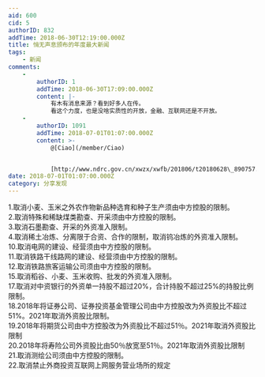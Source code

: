 ```yaml
---
aid: 600
cid: 5
authorID: 832
addTime: 2018-06-30T12:19:00.000Z
title: 悄无声息颁布的年度最大新闻
tags:
    - 新闻
comments:
    -
        authorID: 1
        addTime: 2018-06-30T17:09:00.000Z
        content: |-
            有木有消息来源？看到好多人在传。  
            看这个力度，也是没啥实质性的开放，金融、互联网还是不开放。
    -
        authorID: 1091
        addTime: 2018-07-01T01:07:00.000Z
        content: >-
            @[Ciao](/member/Ciao)


            [http://www.ndrc.gov.cn/xwzx/xwfb/201806/t20180628\_890757.html](http://www.ndrc.gov.cn/xwzx/xwfb/201806/t20180628_890757.html)
date: 2018-07-01T01:07:00.000Z
category: 分享发现
---
```


1.取消小麦、玉米之外农作物新品种选育和种子生产须由中方控股的限制。  
2.取消特殊和稀缺煤类勘查、开采须由中方控股的限制。  
3.取消石墨勘查、开采的外资准入限制。  
4.取消稀土冶炼、分离限于合资、合作的限制，取消钨冶炼的外资准入限制。  
10.取消电网的建设、经营须由中方控股的限制。  
11.取消铁路干线路网的建设、经营须由中方控股的限制。  
12.取消铁路旅客运输公司须由中方控股的限制。  
15.取消稻谷、小麦、玉米收购、批发的外资准入限制。  
17.取消对中资银行的外资单一持股不超过20%，合计持股不超过25%的持股比例限制。  
18.2018年将证券公司、证券投资基金管理公司由中方控股改为外资股比不超过51%。2021年取消外资股比限制。  
19.2018年将期货公司由中方控股改为外资股比不超过51％。2021年取消外资股比限制  
20.2018年将寿险公司外资股比由50％放宽至51％。2021年取消外资股比限制  
21.取消测绘公司须由中方控股的限制。  
22.取消禁止外商投资互联网上网服务营业场所的规定
